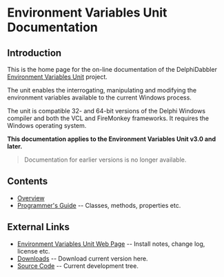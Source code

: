 # Environment Variables Unit Documentation

## Introduction

This is the home page for the on-line documentation of the DelphiDabbler [Environment Variables Unit](https://delphidabbler.com/software/envvars) project.

The unit enables the interrogating, manipulating and modifying the environment variables available to the current Windows process.

The unit is compatible 32- and 64-bit versions of the Delphi Windows compiler and both the VCL and FireMonkey frameworks. It requires the Windows operating system.

**This documentation applies to the Environment Variables Unit v3.0 and later.**

> Documentation for earlier versions is no longer available.

## Contents

* [Overview](./EnvVars/Overview.md)
* [Programmer's Guide](./EnvVars/API.md) -- Classes, methods, properties etc.

## External Links

* [Environment Variables Unit Web Page](https://delphidabbler.com/software/envvars) -- Install notes, change log, license etc.
* [Downloads](https://sourceforge.net/projects/ddablib/files/envvars/) -- Download current version here.
* [Source Code](https://sourceforge.net/p/ddablib/code/HEAD/tree/trunk/projects/envvars/) -- Current development tree.
